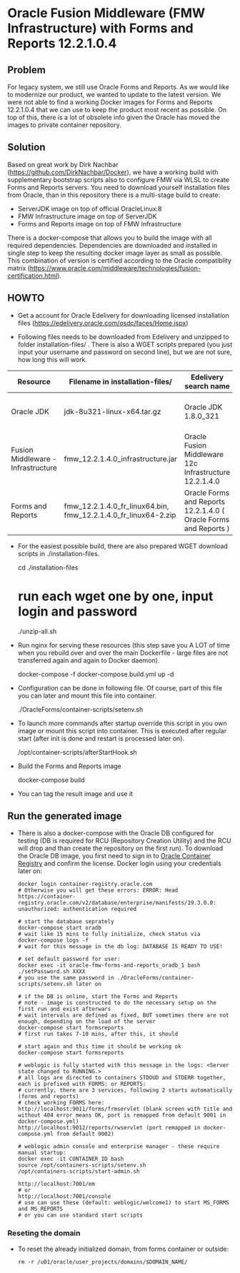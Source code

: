 # Oracle Fusion Middleware (FMW Infrastructure) with Forms and Reports 12.2.1.0.4

## Problem

For legacy system, we still use Oracle Forms and Reports. As we would like to modernize our product, we wanted to update to the latest version. We were not able to find a working Docker images for Forms and Reports 12.2.1.0.4 that we can use to keep the product most recent as possible. On top of this, there is a lot of obsolete info given the Oracle has moved the images to private container repository.

## Solution

Based on great work by Dirk Nachbar (https://github.com/DirkNachbar/Docker), we have a working build with supplementary bootstrap scripts also to configure FMW via WLSL to create Forms and Reports servers. You need to download yourself installation files from Oracle, than in this repository there is a multi-stage build to create:

* ServerJDK image on top of official OracleLinux:8
* FMW Infrastructure image on top of ServerJDK
* Forms and Reports image on top of FMW Infrastructure

There is a docker-compose that allows you to build the image with all required dependencies. Dependencies are downloaded and installed in single step to keep the resulting docker image layer as small as possible. This combination of version is certified according to the Oracle compatiblity matrix (https://www.oracle.com/middleware/technologies/fusion-certification.html).

## HOWTO

- Get a account for Oracle Edelivery for downloading licensed installation files (https://edelivery.oracle.com/osdc/faces/Home.jspx)

- Following files needs to be downloaded from Edelivery and unzipped to folder installation-files/ . There is also a WGET scripts prepared (you just input your username and password on second line), but we are not sure, how long this will work.

|Resource                           | Filename in installation-files/   | Edelivery search name     |  WGET script |
|---                                |---                                |---                        |---|
|Oracle JDK                         | jdk-8u321-linux-x64.tar.gz        | Oracle JDK 1.8.0_321      | installation-files/wget-jdk-8u321.sh  |
|Fusion Middleware - Infrastructure | fmw_12.2.1.4.0_infrastructure.jar | Oracle Fusion Middleware 12c Infrastructure 12.2.1.4.0 | installation-files/wget-fmw-infra-12.2.1.4.sh  |
|Forms and Reports                  | fmw_12.2.1.4.0_fr_linux64.bin, fmw_12.2.1.4.0_fr_linux64-2.zip  |  Oracle Forms and Reports 12.2.1.4.0 ( Oracle Forms and Reports )		 |  installation-files/wget-fr-12.2.1.4.sh |

 - For the easiest possible build, there are also prepared WGET download scripts in ./installation-files.


    cd ./installation-files
    # run each wget one by one, input login and password
    ./unzip-all.sh


 - Run nginx for serving these resources (this step save you A LOT of time when you rebuild over and over the main Dockerfile - large files are not transferred again and again to Docker daemon).


    docker-compose -f docker-compose.build.yml up -d

 
- Configuration can be done in following file. Of course, part of this file you can later and mount this file into container.


    ./OracleForms/container-scripts/setenv.sh



- To launch more commands after startup override this script in you own image or mount this script into container. This is executed after regular start (after init is done and restart is processed later on).


    /opt/container-scripts/afterStartHook.sh


- Build the Forms and Reports image


    docker-compose build

- You can tag the result image and use it

## Run the generated image

- There is also a docker-compose with the Oracle DB configured for testing (DB is required for RCU (Repository Creation Utility) and the RCU will drop and than create the repository on the first run). To download the Oracle DB image, you first need to sign in to [Oracle Container Registry](https://container-registry.oracle.com/ords/f?p=113:4:107491460743651:::4:P4_REPOSITORY,AI_REPOSITORY,AI_REPOSITORY_NAME,P4_REPOSITORY_NAME,P4_EULA_ID,P4_BUSINESS_AREA_ID:9,9,Oracle%20Database%20Enterprise%20Edition,Oracle%20Database%20Enterprise%20Edition,1,0&cs=3sFQ_XbKSEnH85nKYJKhHGfnE4VsqoQKiHXEIh6SrTf7_8F5tTiR-ceAG3Pzrrt6HwYJGD0TSbtqasa-xVJYH0g) and confirm the license. Docker login using your credentials later on:


      docker login container-registry.oracle.com
      # Otherwise you will get these errors: ERROR: Head https://container-registry.oracle.com/v2/database/enterprise/manifests/19.3.0.0: unauthorized: authentication required

      # start the database seprately
      docker-compose start oradb
      # wait like 15 mins to fully initialize, check status via
      docker-compose logs -f
      # wait for this message in the db log: DATABASE IS READY TO USE!
      
      # set default password for user:
      docker exec -it oracle-fmw-forms-and-reports_oradb_1 bash
      ./setPassword.sh XXXX
      # you use the same password in ./OracleForms/container-scripts/setenv.sh later on

      # if the DB is online, start the Forms and Reports
      # note - image is constructed to do the necessary setup on the first run and exist afterwars
      # wait intervals are defined as fixed, BUT sometimes there are not enough, depending on the load of the server
      docker-compose start formsreports
      # first run takes 7-10 mins, after this, it should

      # start again and this time it should be working ok
      docker-compose start formsreports

      # weblogic is fully started with this message in the logs: <Server state changed to RUNNING.>
      # all logs are directed to containers STDOUD and STDERR together, each is prefixed with FORMS: or REPORTS:
      # currently, there are 3 services, following 2 starts automatically (forms and reports)
      # check working FORMS here:
      http://localhost:9011/forms/frmservlet (blank screen with title and without 404 error means OK, port is remapped from default 9001 in docker-compose.yml)
      http://localhost:9012/reports/rwservlet (port remapped in docker-compose.yml from default 9002)

      # weblogic admin console and enterprise manager - these require manual startup:
      docker exec -it CONTAINER_ID bash
      source /opt/containers-scripts/setenv.sh
      /opt/containers-scripts/start-admin.sh

      http://localhost:7001/em  
      # or
      http://localhost:7001/console
      # use can use these (default: weblogic/welcome1) to start MS_FORMS and MS_REPORTS
      # or you can use standard start scripts


### Reseting the domain

- To reset the already initialized domain, from forms container or outside:


      rm -r /u01/oracle/user_projects/domains/$DOMAIN_NAME/  
      
